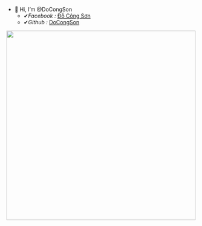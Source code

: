- 👋 Hi, I’m @DoCongSon
  - ✔*Facebook :* [Đỗ Công Sơn](https://www.facebook.com/docongson2001)
  - ✔*Github :* [DoCongSon](https://github.com/DoCongSon)

<img
  src="hello.gif"
  style="width: 500px; display: block; margin-left: auto; margin-right: auto"
/>
